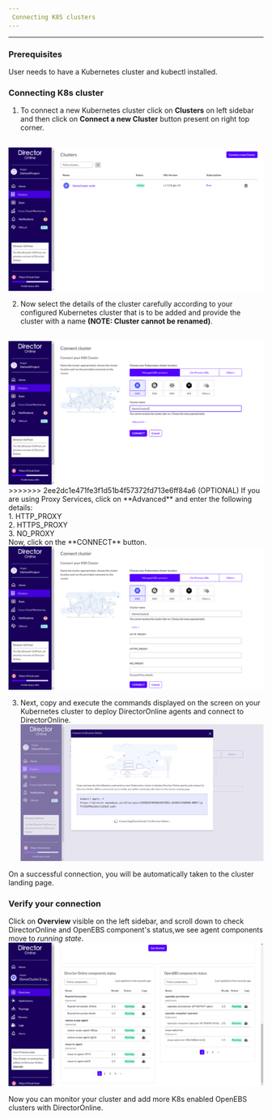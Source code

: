 ```yaml
---
 Connecting K8S clusters
---
```


------


### Prerequisites

User needs to have a Kubernetes cluster and kubectl installed. 

### Connecting K8s cluster

1.  To connect a new Kubernetes cluster click on **Clusters** on left sidebar and then click on <b>Connect a new Cluster</b>     button present on right top corner.
   </br>
   <img src="/docs/assets/product/CreateCluster.png"  style="width:550px margin-left:20px;">
       

2.  Now select the details of the cluster carefully according to your configured Kubernetes cluster          that is to be       added and provide the cluster with a name **(NOTE: Cluster cannot be renamed)**.
   <br> 
    <img src="/docs/assets/product/ClusterConnect.png"  style="width:600px margin-left:20px;">   
    <br>
>>>>>>> 2ee2dc1e471fe3f1d51b4f57372fd713e6ff84a6
        (OPTIONAL)
        If you are using Proxy Services, click on **Advanced** and enter the following details:</br>
        1. HTTP_PROXY</br>
        2. HTTPS_PROXY</br>
        3. NO_PROXY </br>
        Now, click on the **CONNECT** button.
</br>
  <img src="/docs/assets/product/Connect2.png"  style="width:600px margin-left:20px;">

3. Next, copy and execute the commands displayed on the screen on your Kubernetes cluster to deploy          DirectorOnline agents and connect to DirectorOnline.</br>
       <img src="/docs/assets/product/Connection.png"  style="width:600px margin-left:20px;">
   
  On a successful connection, you will be automatically taken to the cluster landing page.

### Verify your connection

Click on **Overview** visible on the left sidebar, and scroll down to check  DirectorOnline and OpenEBS component's status,we see agent components move to *running state*.</br>
<img src="/docs/assets/product/verify_setup.png"  style="width:600px margin-left:20px;">


Now you can monitor your cluster and add more K8s enabled OpenEBS clusters with DirectorOnline.

